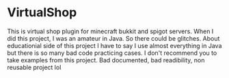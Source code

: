 # VirtualShop
This is virtual shop plugin for minecraft bukkit and spigot servers.  When I did this project, I was an amateur in Java. So there could be glitches. About educationial side of this project I have to say I use almost everything in Java but there is so many bad code practicing cases. I don't recommend you to take examples from this project. Bad documented, bad readibility, non reusable project lol
